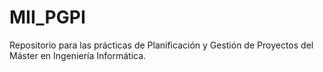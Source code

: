 # MII_PGPI

Repositorio para las prácticas de Planificación y Gestión de Proyectos del Máster en Ingeniería Informática.
